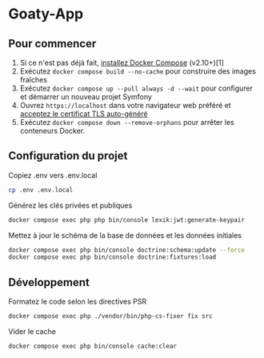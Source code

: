 # Goaty-App

## Pour commencer

1. Si ce n'est pas déjà fait, [installez Docker Compose](https://docs.docker.com/compose/install/) (v2.10+)[1]
2. Exécutez `docker compose build --no-cache` pour construire des images fraîches
3. Exécutez `docker compose up --pull always -d --wait` pour configurer et démarrer un nouveau projet Symfony
4. Ouvrez `https://localhost` dans votre navigateur web préféré et [acceptez le certificat TLS auto-généré](https://stackoverflow.com/a/15076602/1352334)
5. Exécutez `docker compose down --remove-orphans` pour arrêter les conteneurs Docker.

## Configuration du projet

Copiez .env vers .env.local
```sh
cp .env .env.local
```

Générez les clés privées et publiques
```sh
docker compose exec php php bin/console lexik:jwt:generate-keypair
```

Mettez à jour le schéma de la base de données et les données initiales
```sh
docker compose exec php bin/console doctrine:schema:update --force
docker compose exec php bin/console doctrine:fixtures:load
```

## Développement

Formatez le code selon les directives PSR
```sh
docker compose exec php ./vendor/bin/php-cs-fixer fix src
```

Vider le cache
```sh
docker compose exec php bin/console cache:clear
```
